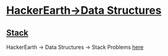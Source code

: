 # [HackerEarth->Data Structures](https://www.hackerearth.com/practice/data-structures/)

## [Stack](https://www.hackerearth.com/practice/data-structures/stacks/basics-of-stacks/practice-problems/) 
HackerEarth -> Data Structures -> Stack Problems [here](./stacks)
